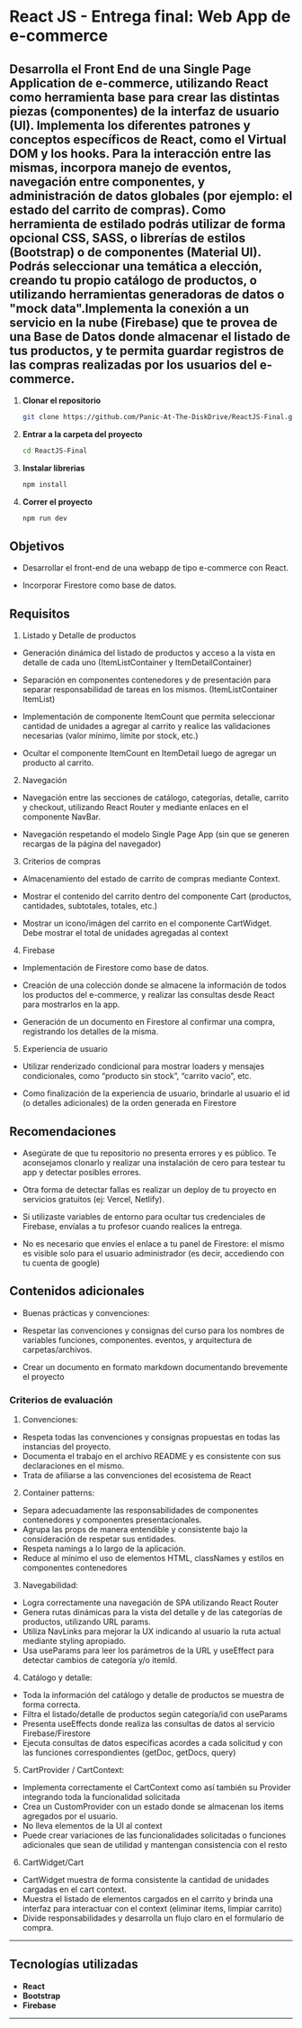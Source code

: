 # React JS - Entrega final: Web App de e-commerce

## Desarrolla el Front End de una Single Page Application de e-commerce, utilizando React como herramienta base para crear las distintas piezas (componentes) de la interfaz de usuario (UI). Implementa los diferentes patrones y conceptos específicos de React, como el Virtual DOM y los hooks. Para la interacción entre las mismas, incorpora manejo de eventos, navegación entre componentes, y administración de datos globales (por ejemplo: el estado del carrito de compras). Como herramienta de estilado podrás utilizar de forma opcional CSS, SASS, o librerías de estilos (Bootstrap) o de componentes (Material UI). Podrás seleccionar una temática a elección, creando tu propio catálogo de productos, o utilizando herramientas generadoras de datos o "mock data".Implementa la conexión a un servicio en la nube (Firebase) que te provea de una Base de Datos donde almacenar el listado de tus productos, y te permita guardar registros de las compras realizadas por los usuarios del e-commerce.   

1. **Clonar el repositorio**  
   ```bash
   git clone https://github.com/Panic-At-The-DiskDrive/ReactJS-Final.git
   ```

2. **Entrar a la carpeta del proyecto**  
   ```bash
   cd ReactJS-Final
   ```

3. **Instalar librerias**  
   ```bash
   npm install
   ```   

4. **Correr el proyecto**  
   ```bash
   npm run dev
   ```   

## Objetivos
+ Desarrollar el front-end de una webapp de tipo e-commerce con React.

+ Incorporar Firestore como base de datos.

## Requisitos
1) Listado y Detalle de productos
+ Generación dinámica del listado de productos y acceso a la vista en detalle de cada uno (ItemListContainer y ItemDetailContainer)

+ Separación en componentes contenedores y de presentación para separar responsabilidad de tareas en los mismos. (ItemListContainer
ItemList)

+ Implementación de componente ItemCount que permita seleccionar cantidad de unidades a agregar al carrito y realice las validaciones necesarias (valor mínimo, límite por stock, etc.)

+ Ocultar el componente ItemCount en ItemDetail luego de agregar un producto al carrito.

2) Navegación
+ Navegación entre las secciones de catálogo, categorías, detalle, carrito y checkout, utilizando React Router y mediante enlaces en el componente NavBar.

+ Navegación respetando el modelo Single Page App (sin que se generen recargas de la página del navegador)

3) Criterios de compras
+ Almacenamiento del estado de carrito de compras mediante Context.

+ Mostrar el contenido del carrito dentro del componente Cart (productos, cantidades, subtotales, totales, etc.)

+ Mostrar un icono/imágen del carrito en el componente CartWidget. Debe mostrar el total de unidades agregadas al context

4) Firebase
+ Implementación de Firestore como base de datos.

+ Creación de una colección donde se almacene la información de todos los productos del e-commerce, y realizar las consultas desde React para mostrarlos en la app.

+ Generación de un documento en Firestore al confirmar una compra, registrando los detalles de la misma.

5) Experiencia de usuario
+ Utilizar renderizado condicional para mostrar loaders y mensajes condicionales, como “producto sin stock”, “carrito vacío”, etc.

+ Como finalización de la experiencia de usuario, brindarle al usuario el id (o detalles adicionales) de la orden generada en Firestore

## Recomendaciones
+ Asegúrate de que tu repositorio no presenta errores y es público. Te aconsejamos clonarlo y realizar una instalación de cero para testear tu app y detectar posibles errores.

+ Otra forma de detectar fallas es realizar un deploy de tu proyecto en servicios gratuitos (ej: Vercel, Netlify).

+ Si utilizaste variables de entorno para ocultar tus credenciales de Firebase, envíalas a tu profesor cuando realices la entrega.

+ No es necesario que envíes el enlace a tu panel de Firestore: el mismo es visible solo para el usuario administrador (es decir, accediendo con tu cuenta de google)

## Contenidos adicionales  
  
+ Buenas prácticas y convenciones:  

- Respetar las convenciones y consignas del curso para los nombres de variables funciones, componentes. eventos, y arquitectura de carpetas/archivos.

- Crear un documento en formato markdown documentando brevemente el proyecto  

### Criterios de evaluación

1) Convenciones:
+ Respeta todas las convenciones y consignas propuestas en todas las
instancias del proyecto.
+ Documenta el trabajo en el archivo README y es consistente con sus
declaraciones en el mismo.
+ Trata de afiliarse a las convenciones del ecosistema de React  
  
2) Container patterns:  
+ Separa adecuadamente las responsabilidades de componentes
contenedores y componentes presentacionales.
+ Agrupa las props de manera entendible y consistente bajo la consideración
de respetar sus entidades.
+ Respeta namings a lo largo de la aplicación.
+ Reduce al mínimo el uso de elementos HTML, classNames y estilos en
componentes contenedores  
  
3) Navegabilidad: 
+ Logra correctamente una navegación de SPA utilizando React Router
+ Genera rutas dinámicas para la vista del detalle y de las categorías de
productos, utilizando URL params.
+ Utiliza NavLinks para mejorar la UX indicando al usuario la ruta actual
mediante styling apropiado.
+ Usa useParams para leer los parámetros de la URL y useEffect para
detectar cambios de categoría y/o itemId.

4) Catálogo y detalle:  
+ Toda la información del catálogo y detalle de productos se muestra de
forma correcta.
+ Filtra el listado/detalle de productos según categoría/id con useParams
+ Presenta useEffects donde realiza las consultas de datos al servicio
Firebase/Firestore
+ Ejecuta consultas de datos específicas acordes a cada solicitud y con las
funciones correspondientes (getDoc, getDocs, query)    
  
5) CartProvider / CartContext:  
+ Implementa correctamente el CartContext como así también su Provider
integrando toda la funcionalidad solicitada
+ Crea un CustomProvider con un estado donde se almacenan los items
agregados por el usuario.
+ No lleva elementos de la UI al context
+ Puede crear variaciones de las funcionalidades solicitadas o funciones
adicionales que sean de utilidad y mantengan consistencia con el resto

6) CartWidget/Cart
+ CartWidget muestra de forma consistente la cantidad de unidades
cargadas en el cart context.
+ Muestra el listado de elementos cargados en el carrito y brinda una interfaz
para interactuar con el context (eliminar items, limpiar carrito)
+ Divide responsabilidades y desarrolla un flujo claro en el formulario de
compra.  
       
---

## Tecnologías utilizadas

- **React**
- **Bootstrap**  
- **Firebase** 

---